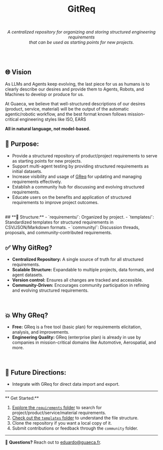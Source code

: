 <div align="center">
    <h1> GitReq</h1>
    <br>


_A centralized repository for organizing and storing structured engineering requirements <br> that can be used as starting points for new projects._

<br>
<br>
</div>


## **🌐 Vision**  
As LLMs and Agents keep evolving, the last piece for us as humans is to clearly describe our desires 
and provide them to Agents, Robots, and Machines to develop or produce for us.

At Guaeca, we believe that well-structured descriptions of our desires (product, service, material) 
will be the output of the automatic agentic/robotic workflow,
and the best format known follows mission-critical engineering styles like ISO, EARS

**All in natural language, not model-based.**
<br>

## **🎯 Purpose:**  
- Provide a structured repository of product/project requirements to serve as starting points for new projects.  
- Support multi-agent testing by providing structured requirements as initial datasets.  
- Increase visibility and usage of [GReq](https://greq.guaeca.com) for updating and managing requirements effectively.  
- Establish a community hub for discussing and evolving structured requirements.  
- Educate users on the benefits and application of structured requirements to improve project outcomes.  
<br>
## **📂 Structure:**  
- `requirements/`: Organized by project.  
- `templates/`: Standardized templates for structured requirements in CSV/JSON/Markdown formats.  
- `community/`: Discussion threads, proposals, and community-contributed requirements.

<br>

## **✅ Why GitReg?**  
- **Centralized Repository:** A single source of truth for all structured requirements.  
- **Scalable Structure:** Expandable to multiple projects, data formats, and agent datasets.  
- **Version control:** Ensures all changes are tracked and accessible.  
- **Community-Driven:** Encourages community participation in refining and evolving structured requirements.

<br>

## **💥 Why GReq?**  
- **Free:** GReq is a free tool (basic plan) for requirements elicitation, analysis, and improvements.  
- **Engineering Quality:** GReq (enterprise plan) is already in use by companies in mission-critical domains like Automotive, Aerospatial, and more.  

<br>

## **🔮 Future Directions:**  
-  Integrate with GReq for direct data import and export.  


---


** Get Started:**  
1. [Explore the `requirements` folder](#) to search for project/product/service/material requirements.  
2. [Check out the `templates` folder](#) to understand the file structure.  
3. Clone the repository if you want a local copy of it.  
4. Submit contributions or feedback through the `community` folder.


---


📧 **Questions?** Reach out to [eduardo@guaeca.fr](mailto:eduardo@guaeca.fr).
